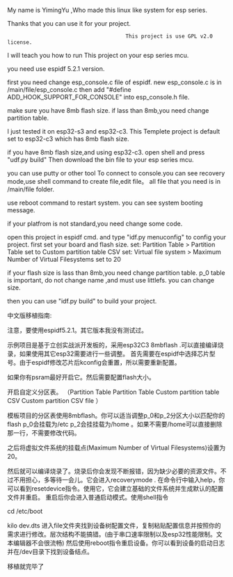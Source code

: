 My name is YimingYu ,Who made this linux like system for esp series.

Thanks that you can use it for your project.

                                          This project is use GPL v2.0 license.
                                          
I will teach you how to run This project on your esp series mcu.

you need use espidf 5.2.1 version.

first you need change esp_console.c file of espidf. new esp_console.c is in /main/file/esp_console.c 
then add "#define ADD_HOOK_SUPPORT_FOR_CONSOLE" into esp_console.h file.

make sure you have 8mb flash size.
if lass than 8mb,you need change partition table.

I just tested it on esp32-s3 and esp32-c3.
This Templete project is default set to esp32-c3 which has 8mb flash size.

if you have 8mb flash size,and using esp32-c3. open shell and press "udf.py build"
Then  download the bin file to your esp series mcu.

you can use putty or other tool To connect to console.you can see recovery mode,use shell command to 
create file,edit file。 all file that you need is in /main/file folder.

use reboot command to restart system. you can see system booting message.


if your platfrom is not standard,you need change some code.

open this project in espidf cmd. and type "idf.py menuconfig" to config your project.
first set your board and flash size. 
set: Partition Table > Partition Table set to  Custom partition table CSV
set: Virtual file system > Maximum Number of Virtual Filesystems set to 20

if your flash size is lass than 8mb,you need change partition table.
p_0 table is important, do not change name ,and must use littlefs. you can change size.

then you can use "idf.py build" to build your project.

中文版移植指南:

注意，要使用espidf5.2.1。其它版本我没有测试过。

示例项目是基于立创实战派开发板的，采用esp32C3 8mbflash .可以直接编译烧录，如果使用其它esp32需要进行一些调整。
首先需要在espidf中选择芯片型号。由于espidf修改芯片后kconfig会重置，所以需要重新配置。

 
如果你有psram最好开启它。然后需要配置flash大小。

开启自定义分区表。
（Partition Table
Partition Table
Custom partition table CSV
Custom partition CSV file
）
 
 模板项目的分区表使用8mbflash。你可以适当调整p_0和p_2分区大小以匹配你的flash
 p_0会挂载为/etc p_2会挂挂载为/home 。如果不需要/home可以直接删除那一行，不需要修改代码。

 之后将虚拟文件系统的挂载点(Maximum Number of Virtual Filesystems)设置为20。

 然后就可以编译烧录了。烧录后你会发现不断报错，因为缺少必要的资源文件。不过不用担心，多等待一会儿。它会进入recoverymode
. 在命令行中输入help，你可以看到resetdevice指令。使用它，它会建立基础的文件系统并生成默认的配置文件并重启。
重启后你会进入普通启动模式。使用shell指令

cd /etc/boot

 kilo dev.dts
进入file文件夹找到设备树配置文件，复制粘贴配置信息并按照你的需求进行修改。层次结构不能搞错。(由于串口速率限制以及esp32性能限制。文本编辑器不会很流畅)
然后使用reboot指令重启设备。你可以看到设备的启动日志并在/dev目录下找到设备结点。

移植就完毕了



